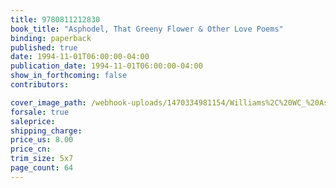 ```yaml
---
title: 9780811212830
book_title: "Asphodel, That Greeny Flower & Other Love Poems"
binding: paperback
published: true
date: 1994-11-01T06:00:00-04:00
publication_date: 1994-11-01T06:00:00-04:00
show_in_forthcoming: false
contributors:

cover_image_path: /webhook-uploads/1470334981154/Williams%2C%20WC_%20Asphodel.jpg
forsale: true
saleprice:
shipping_charge:
price_us: 8.00
price_cn:
trim_size: 5x7
page_count: 64
---
```


